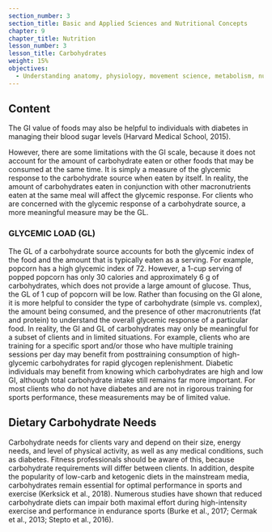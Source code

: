```yaml
---
section_number: 3
section_title: Basic and Applied Sciences and Nutritional Concepts
chapter: 9
chapter_title: Nutrition
lesson_number: 3
lesson_title: Carbohydrates
weight: 15%
objectives:
  - Understanding anatomy, physiology, movement science, metabolism, nutrition, and supplementation.
---
```


## Content
The GI value of foods may also be helpful to individuals with diabetes in managing their blood sugar levels (Harvard Medical School, 2015).

However, there are some limitations with the GI scale, because it does not account for the amount of carbohydrate eaten or other foods that may be consumed at the same time. It is simply a measure of the glycemic response to the carbohydrate source when eaten by itself. In reality, the amount of carbohydrates eaten in conjunction with other macronutrients eaten at the same meal will affect the glycemic response. For clients who are concerned with the glycemic response of a carbohydrate source, a more meaningful measure may be the GL.

### GLYCEMIC LOAD (GL)

The GL of a carbohydrate source accounts for both the glycemic index of the food and the amount that is typically eaten as a serving. For example, popcorn has a high glycemic index of 72. However, a 1-cup serving of popped popcorn has only 30 calories and approximately 6 g of carbohydrates, which does not provide a large amount of glucose. Thus, the GL of 1 cup of popcorn will be low. Rather than focusing on the GI alone, it is more helpful to consider the type of carbohydrate (simple vs. complex), the amount being consumed, and the presence of other macronutrients (fat and protein) to understand the overall glycemic response of a particular food. In reality, the GI and GL of carbohydrates may only be meaningful for a subset of clients and in limited situations. For example, clients who are training for a specific sport and/or those who have multiple training sessions per day may benefit from posttraining consumption of high-glycemic carbohydrates for rapid glycogen replenishment. Diabetic individuals may benefit from knowing which carbohydrates are high and low GI, although total carbohydrate intake still remains far more important. For most clients who do not have diabetes and are not in rigorous training for sports performance, these measurements may be of limited value.

## Dietary Carbohydrate Needs

Carbohydrate needs for clients vary and depend on their size, energy needs, and level of physical activity, as well as any medical conditions, such as diabetes. Fitness professionals should be aware of this, because carbohydrate requirements will differ between clients. In addition, despite the popularity of low-carb and ketogenic diets in the mainstream media, carbohydrates remain essential for optimal performance in sports and exercise (Kerksick et al., 2018). Numerous studies have shown that reduced carbohydrate diets can impair both maximal effort during high-intensity exercise and performance in endurance sports (Burke et al., 2017; Cermak et al., 2013; Stepto et al., 2016).